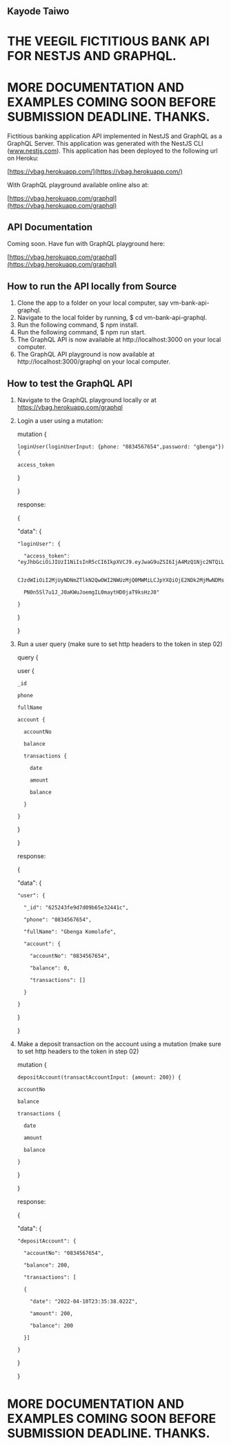 ## Kayode Taiwo

# THE VEEGIL FICTITIOUS BANK API FOR NESTJS AND GRAPHQL.

# MORE DOCUMENTATION AND EXAMPLES COMING SOON BEFORE SUBMISSION DEADLINE. THANKS.

Fictitious banking application API implemented in NestJS and GraphQL as a GraphQL Server. This application was generated with the NestJS CLI (www.nestjs.com). This application has been deployed to the following url on Heroku:

[https://vbag.herokuapp.com/](https://vbag.herokuapp.com/)

With GraphQL playground available online also at:

[https://vbag.herokuapp.com/graphql](https://vbag.herokuapp.com/graphql)

## API Documentation

Coming soon. Have fun with GraphQL playground here:

[https://vbag.herokuapp.com/graphql](https://vbag.herokuapp.com/graphql)

## How to run the API locally from Source

01. Clone the app to a folder on your local computer, say vm-bank-api-graphql.
02. Navigate to the local folder by running, $ cd vm-bank-api-graphql.
03. Run the following command, $ npm install.
04. Run the following command, $ npm run start.
05. The GraphQL API is now available at http://localhost:3000 on your local computer.
05. The GraphQL API playground is now available at http://localhost:3000/graphql on your local computer.

## How to test the GraphQL API

01. Navigate to the GraphQL playground locally or at https://vbag.herokuapp.com/graphql
02. Login a user using a mutation:
   
    mutation {

	    loginUser(loginUserInput: {phone: "0834567654",password: "gbenga"}) {

        access_token

      }

    }

    response:

    {

      "data": {

        "loginUser": {

          "access_token": "eyJhbGciOiJIUzI1NiIsInR5cCI6IkpXVCJ9.eyJwaG9uZSI6IjA4MzQ1Njc2NTQiL

          CJzdWIiOiI2MjUyNDNmZTlkN2QwOWI2NWUzMjQ0MWMiLCJpYXQiOjE2NDk2MjMwNDMsImV4cCI6MTY0OTYyNjY0M30.

          PN0n5Sl7u1J_J0aKWuJoemgIL0maytHD0jaT9ksHzJ0"

        }

      }

    }


03. Run a user query (make sure to set http headers to the token in step 02)

    query {

      user {

        _id

        phone

        fullName

        account {

          accountNo

          balance

          transactions {

            date

            amount

            balance

          }

        }

      }

    }

    response:

    {

      "data": {

        "user": {

          "_id": "625243fe9d7d09b65e32441c",

          "phone": "0834567654",

          "fullName": "Gbenga Komolafe",

          "account": {

            "accountNo": "0834567654",

            "balance": 0,

            "transactions": []

          }

        }

      }

    }


04. Make a deposit transaction on the account using a mutation (make sure to set http headers to the token in step 02)

    mutation {

	    depositAccount(transactAccountInput: {amount: 200}) {

        accountNo

        balance

        transactions {

          date

          amount

          balance

        }

      }

    }

    response:

    {

      "data": {

        "depositAccount": {

          "accountNo": "0834567654",

          "balance": 200,

          "transactions": [

          {

            "date": "2022-04-10T23:35:38.022Z",

            "amount": 200,

            "balance": 200

          }]

        }

      }

    }
    

# MORE DOCUMENTATION AND EXAMPLES COMING SOON BEFORE SUBMISSION DEADLINE. THANKS.






